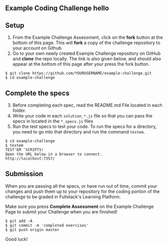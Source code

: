 ## Example Coding Challenge hello

## Setup

1. From the Example Challenge Assessment, click on the **fork** button at the bottom of this page. This will **fork** a copy of the challenge repository to your account on Github
2. Go to your own newly created Example Challenge repository on GitHub and **clone** the repo locally. The link is also given below, and should also appear at the bottom of this page after your press the fork button.

```
$ git clone https://github.com/YOURUSERNAME/example-challenge.git
$ cd example-challenge
```


## Complete the specs

3. Before completing each spec, read the README.md File located in each folder.
4. Write your code in each `solution_*.js` file so that you can pass the specs in located in the `*_specs.js` files
5. Run the test specs to test your code. To run the specs for a directory, you need to go into that directory and run the command `testem`.

```
$ cd example-challenge
$ testem
TEST'EM 'SCRIPTS!
Open the URL below in a browser to connect.
http://localhost:7357/
```

## Submission

When you are passing all the specs, or have run out of time, commit your changes and push them up to your repository for the coding portion of the challenge to be graded in Fullstack's Learning Platform.

Make sure you press **Complete Assessment** on the Example Challenge Page to submit your Challenge when you are finished!

```
$ git add -A
$ git commit -m 'completed exercises'
$ git push origin master
```

Good luck!
